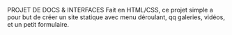 PROJET DE DOCS & INTERFACES 
Fait en HTML/CSS, ce projet simple a pour but de créer un site statique avec menu déroulant, qq galeries, vidéos, et un petit formulaire.
